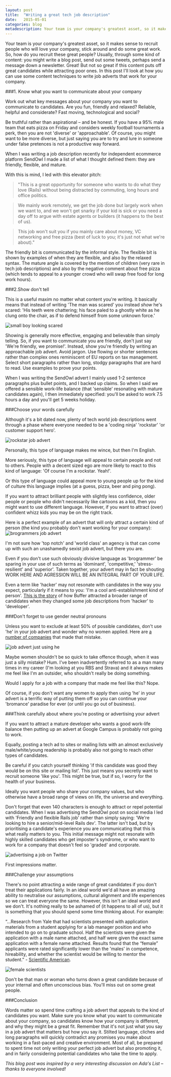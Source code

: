 ```yaml
---
layout: post
title:  "Writing a great tech job description"
date:   2015-05-01 
categories: blog
metadescription: Your team is your company's greatest asset, so it makes sense to recruit people who will love your company, stick around and do some great work. So, how do you recruit these great people? Usually, through some kind of content. You might write a blog post, send out some tweets, perhaps send a message down a newsletter. Great! But not so great if this content puts off great candidates while attracting poor ones. In this post I'll look at how you can use some content techniques to write job adverts that work for your company.
---
```


Your team is your company's greatest asset, so it makes sense to recruit people who will love your company, stick around and do some great work. So, how do you recruit these great people? Usually, through some kind of content: you might write a blog post, send out some tweets, perhaps send a message down a newsletter. Great! But not so great if this content puts off great candidates while attracting poor ones. In this post I'll look at how you can use some content techniques to write job adverts that work for your company.


###1. Know what you want to communicate about your company

Work out what key messages about your company you want to communicate to candidates. Are you fun, friendly and relaxed? Reliable, helpful and considerate? Fast moving, technological and social?

Be truthful rather than aspirational – and be honest. If you have a 95% male team that eats pizza on Friday and considers weekly football tournaments a perk, then you are not 'diverse' or 'approachable'. Of course, you might want to be more diverse, but just saying you are to try and lure in someone under false pretences is not a productive way forward.

When I was writing a job description recently for independent ecommerce platform SendOwl I made a list of what I thought defined them: they are friendly, flexible, and mature.

With this is mind, I led with this elevator pitch:

> "This is a great opportunity for someone who wants to do what they love (Rails) without being distracted by commuting, long hours and office politics.

> We mainly work remotely, we get the job done but largely work when we want to, and we won't get snarky if your kid is sick or you need a day off to argue with estate agents or builders (it happens to the best of us). 

> This job won't suit you if you mainly care about money, VC networking and free pizza (best of luck to you; it's just not what we're about)." 

The friendly bit is communicated by the informal style. The flexible bit is shown by examples of when they are flexible, and also by the relaxed syntax. The mature angle is covered by the mention of children (very rare in tech job descriptions) and also by the negative comment about free pizza (which tends to appeal to a younger crowd who will swap free food for long work hours). 



###2.Show don't tell

This is a useful maxim no matter what content you're writing. It basically means that instead of writing 'The man was scared' you instead <em>show</em> he's scared: 'His teeth were chattering; his face paled to a ghostly white as he clung onto the chair, as if to defend himself from some unknown force.'

<img class="scared" src="/images/scared.jpg" alt="small boy looking scared">

Showing is generally more effective, engaging and believable than simply telling. So, if you want to communicate you are friendly, don't just say 'We're friendly, we promise!'. Instead, show you're friendly by writing an approachable job advert. Avoid jargon. Use flowing or shorter sentences rather than complex ones reminiscent of EU reports on tax management. Select short paragraphs rather than long, stodgy paragraphs that are hard to read. Use examples to prove your points.

When I was writing the SendOwl advert I mainly used 1-2 sentence paragraphs plus bullet points, and I backed up claims. So when I said we offered a sensible work-life balance (that 'sensible' resonating with mature candidates again), I then immediately specified: you'll be asked to work 7.5 hours a day and you'll get 5 weeks holiday.



###Choose your words carefully

Although it's a bit dated now, plenty of tech world job descriptions went through a phase where everyone needed to be a 'coding ninja' 'rockstar' 'or customer support hero'. 

<!-- <img class="coding_ninja" src="/images/code-ninja.png" alt="coding ninja job advert"> -->
<img class="rockstar" src="/images/rockstar.png" alt="rockstar job advert">

Personally, this type of language makes me wince, but then I'm English. 

More seriously, this type of language will appeal to certain people and not to others. People with a decent sized ego are more likely to react to this kind of language: 'Of course I'm a rockstar. Yeah!'. 

Or this type of language could appeal more to young people up for the kind of culture this language implies (at a guess, pizza, beer and ping pong).

If you want to attract brilliant people with slightly less confidence, older people or people who didn't necessarily like cartoons as a kid, then you might want to use different language. However, if you want to attract (over) confident whizz kids you may be on the right track.

Here is a perfect example of an advert that will only attract a certain kind of person (the kind you probably don't want working for your company):
<img class="brogrammers" src="/images/brogrammers.jpg" alt="brogrammers job advert">

I'm not sure how 'top notch' and 'world class' an agency is that can come up with such an unashamedly sexist job advert, but there you are. 

Even if you don't use such obviously divisive language as 'brogrammer' be sparing in your use of such terms as 'dominant', 'competitive,' 'stress-resilient' and 'superior'. Taken together, your advert may in fact be shouting WORK HERE AND AGRESSION WILL BE AN INTEGRAL PART OF YOUR LIFE. 

Even a term like 'hacker' may not resonate with candidates in the way you expect, particularly if it means to you: 'I'm a cool anti-establishment kind of person'. <a href="http://www.fastcompany.com/3044094/strong-female-lead/how-changing-one-word-in-job-descriptions-can-lead-to-more-diverse-candid">This is the story</a> of how Buffer attracted a broader range of candidates when they changed some job descriptions from 'hacker' to 'developer'.


###Don't forget to use gender neutral pronouns

Unless you want to exclude at least 50% of possible candidates, don't use 'he' in your job advert and wonder why no women applied. Here are <a href="http://techcompaniesthatonlyhiremen.tumblr.com/">a number of companies</a> that made that mistake.

<img class="he" src="/images/he/png" alt="job advert just using he">

Maybe women shouldn't be so quick to take offence though, when it was just a silly mistake? Hum. I've been inadvertently referred to as a man many times in my career (I'm looking at you RBS and Strava) and it always makes me feel like I'm an outsider, who shouldn't really be doing something. 

Would I apply for a job with a company that made me feel like this? Nope.

Of course, if you don't want any women to apply then using 'he' in your advert is a terrific way of putting them off so you can continue your 'bromance' paradise for ever (or until you go out of business).



###Think carefully about where you're posting or advertising your advert

If you want to attract a mature developer who wants a good work-life balance then putting up an advert at Google Campus is probably not going to work.

Equally, posting a tech ad to sites or mailing lists with an almost exclusively male/white/young readership is probably also not going to reach other types of candidates. 

Be careful if you catch yourself thinking 'if this candidate was good they would be on this site or mailing list'. This just means you secretly want to recruit someone 'like you'. This might be true, but if so, I worry for the health of your business.

Ideally you want people who share your company values, but who otherwise have a broad range of views on life, the universe and everything.

Don't forget that even 140 characters is enough to attract or repel potential candidates. When I was advertising the SendOwl post on social media I led with 'Friendly and flexible Rails job' rather than simply saying: 'We're looking to hire a senior/mid-level Rails dev'. The latter isn't bad, but by prioritising a candidate's experience you are communicating that this is what really matters to you. This initial message might not resonate with highly skilled candidates who get imposter's syndrome, or who want to work for a company that doesn't feel so 'graded' and corporate. 

<img class="Twitter-job-advert" src="/images/twitter-dev-advert.png" alt="advertising a job on Twitter">

First impressions matter.



###Challenge your assumptions

There's no point attracting a wide range of great candidates if you don't treat their applications fairly. In an ideal world we'd all have an amazing ability to neutralise our assumptions, cultural alignment and life experiences so we can treat everyone the same. However, this isn't an ideal world and we don't. It's nothing really to be ashamed of (it happens to all of us), but it is something that you should spend some time thinking about. For example:

“...Research from Yale that had scientists presented with application materials from a student applying for a lab manager position and who intended to go on to graduate school. Half the scientists were given the application with a male name attached, and half were given the exact same application with a female name attached. Results found that the “female” applicants were rated significantly lower than the 'males' in competence, hireability, and whether the scientist would be willing to mentor the student.” - <a href="http://blogs.scientificamerican.com/unofficial-prognosis/2012/09/23/study-shows-gender-bias-in-science-is-real-heres-why-it-matters/">Scientific American</a>.

<img class="female-scientists" src="/images/science.jpg" alt="female scientists">

Don't be that man or woman who turns down a great candidate because of your internal and often unconscious bias. You'll miss out on some great people. 



###Conclusion

Words matter so spend time crafting a job advert that appeals to the kind of candidates you want. Make sure you know what you want to communicate about your company, so candidates know how your company is different, and why they might be a great fit. Remember that it's not just what you say in a job advert that matters but how you say it. Stilted language, cliches and long paragraphs will quickly contradict any promises you make about working in a fast-paced and creative environment. Most of all, be prepared to spent time not only writing your perfect job advert but also promoting it, and in fairly considering potential candidates who take the time to apply. 


<em>This blog post was inspired by a very interesting discussion on Ada's List – thanks to everyone involved!</em>






